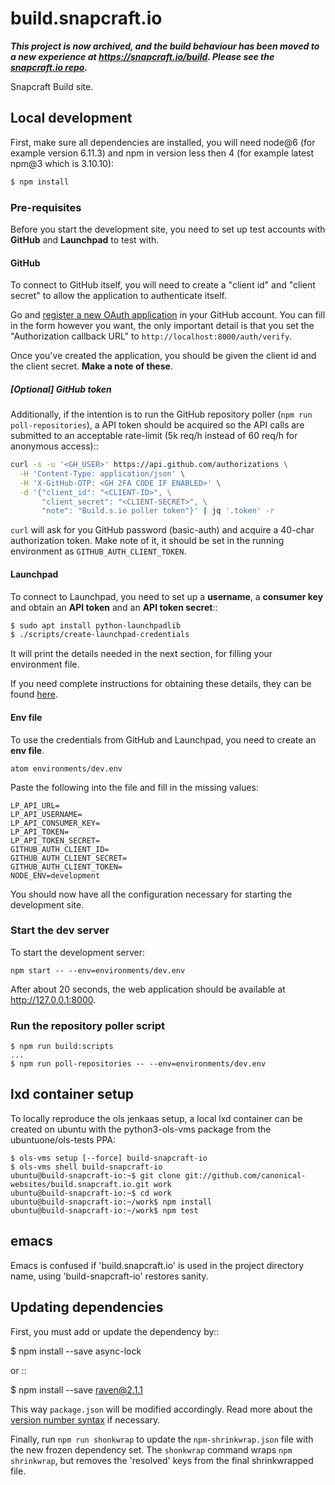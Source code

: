 # build.snapcraft.io

***This project is now archived, and the build behaviour has been moved to a new experience at https://snapcraft.io/build. Please see the [snapcraft.io repo](https://github.com/canonical-web-and-design/snapcraft.io).***

Snapcraft Build site.

## Local development

First, make sure all dependencies are installed, you will need node@6 (for example version 6.11.3) and npm in version less then 4 (for example latest npm@3 which is 3.10.10):

``` bash
$ npm install
```

### Pre-requisites
Before you start the development site, you need to set up test accounts with **GitHub** and **Launchpad** to test with.

#### GitHub
To connect to GitHub itself, you will need to create a "client id" and "client secret" to allow the application to authenticate itself.

Go and [register a new OAuth application](https://github.com/settings/applications/new) in your GitHub account. You can fill in the form however you want, the only important detail is that you set the "Authorization callback URL" to `http://localhost:8000/auth/verify`.

Once you've created the application, you should be given the client id and the client secret. **Make a note of these**.

##### [Optional] GitHub token
Additionally, if the intention is to run the GitHub repository poller (`npm run poll-repositories`), a API token should be acquired so the API calls are submitted to an acceptable rate-limit (5k req/h instead of 60 req/h for anonymous access)::

```bash
curl -s -u '<GH_USER>' https://api.github.com/authorizations \
  -H 'Content-Type: application/json' \
  -H 'X-GitHub-OTP: <GH 2FA CODE IF ENABLED>' \
  -d '{"client_id": "<CLIENT-ID>", \
       "client_secret": "<CLIENT-SECRET>", \
       "note": "Build.s.io poller token"}' | jq '.token' -r
```

`curl` will ask for you GitHub password (basic-auth) and acquire a 40-char authorization token. Make note of it, it should be set in the running environment as `GITHUB_AUTH_CLIENT_TOKEN`.

#### Launchpad

To connect to Launchpad, you need to set up a **username**, a **consumer key** and obtain an **API token** and an **API token secret**::

```bash
$ sudo apt install python-launchpadlib
$ ./scripts/create-launchpad-credentials
```

It will print the details needed in the next section, for filling your environment file.

If you need complete instructions for obtaining these details, they can be found [here](https://help.launchpad.net/API/SigningRequests).


#### Env file
To use the credentials from GitHub and Launchpad, you need to create an **env file**.

```
atom environments/dev.env
```

Paste the following into the file and fill in the missing values:

```
LP_API_URL=
LP_API_USERNAME=
LP_API_CONSUMER_KEY=
LP_API_TOKEN=
LP_API_TOKEN_SECRET=
GITHUB_AUTH_CLIENT_ID=
GITHUB_AUTH_CLIENT_SECRET=
GITHUB_AUTH_CLIENT_TOKEN=
NODE_ENV=development
```

You should now have all the configuration necessary for starting the development site.

### Start the dev server

To start the development server:

```
npm start -- --env=environments/dev.env
```

After about 20 seconds, the web application should be available at <http://127.0.0.1:8000>.


### Run the repository poller script

```
$ npm run build:scripts
...
$ npm run poll-repositories -- --env=environments/dev.env
```

## lxd container setup

To locally reproduce the ols jenkaas setup, a local lxd container can be
created on ubuntu with the python3-ols-vms package from the
ubuntuone/ols-tests PPA:

```
$ ols-vms setup [--force] build-snapcraft-io
$ ols-vms shell build-snapcraft-io
ubuntu@build-snapcraft-io:~$ git clone git://github.com/canonical-websites/build.snapcraft.io.git work
ubuntu@build-snapcraft-io:~$ cd work
ubuntu@build-snapcraft-io:~/work$ npm install
ubuntu@build-snapcraft-io:~/work$ npm test
```

## emacs

Emacs is confused if 'build.snapcraft.io' is used in the project directory
name, using 'build-snapcraft-io' restores sanity.

## Updating dependencies


First, you must add or update the dependency by::

  $ npm install --save async-lock

or ::

  $ npm install --save raven@2.1.1


This way `package.json` will be modified accordingly. Read more about
the [version number syntax](https://docs.npmjs.com/misc/semver#prerelease-identifiers) if necessary.

Finally, run `npm run shonkwrap` to update the `npm-shrinkwrap.json` file with
the new frozen dependency set. The `shonkwrap` command wraps `npm shrinkwrap`,
but removes the 'resolved' keys from the final shrinkwrapped file.

